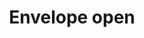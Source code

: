 ---
title: Envelope open
tags: ["envelope", "open", "mail", "email", "letter", "correspondence", "communication", "post", "message"]
icon: envelope-open
svg: '<svg xmlns="http://www.w3.org/2000/svg" width="24" height="24" fill="none" viewBox="0 0 24 24" stroke-width="1.5" stroke-linecap="round" stroke-linejoin="round" stroke="currentColor"><path d="M2.36 7.708v6.989c0 1.68 0 2.52.327 3.162a3 3 0 0 0 1.311 1.31c.642.328 1.482.328 3.162.328h9.68c1.68 0 2.52 0 3.162-.327a3 3 0 0 0 1.311-1.311c.327-.642.327-1.482.327-3.162V7.708m-19.28 0 7.308-4.062c.851-.473 1.277-.71 1.727-.802a3 3 0 0 1 1.21 0c.45.093.876.33 1.727.802l7.308 4.062m-19.28 0 6.978 4.655c.962.641 1.442.962 1.963 1.087.46.11.939.11 1.398 0 .52-.125 1.002-.446 1.965-1.088l6.976-4.654"/></svg>'
---